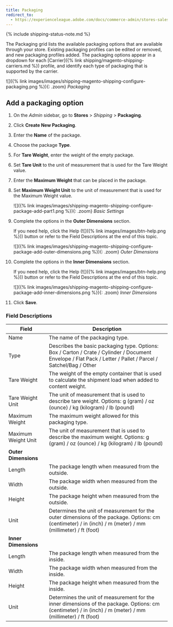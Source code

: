 ```yaml
---
title: Packaging
redirect_to:
  - https://experienceleague.adobe.com/docs/commerce-admin/stores-sales/order-management/shipments.html
---
```


{% include shipping-status-note.md %}

The Packaging grid lists the available packaging options that are available through your store. Existing packaging profiles can be edited or removed, and new packaging profiles added. The packaging options appear in a dropdown for each [Carrier]({% link shipping/magento-shipping-carriers.md %}) profile, and identify each type of packaging that is supported by the carrier.

![]({% link images/images/shipping-magento-shipping-configure-packaging.png %}){: .zoom}
_Packaging_

## Add a packaging option

1. On the _Admin_ sidebar, go to **Stores** > _Shipping_ > **Packaging**.

1. Click **Create New Packaging**.

1. Enter the **Name** of the package.

1. Choose the package **Type**.

1. For **Tare Weight**, enter the weight of the empty package.

1. Set **Tare Unit** to the unit of measurement that is used for the Tare Weight value.

1. Enter the **Maximum Weight** that can be placed in the package.

1. Set **Maximum Weight Unit** to the unit of measurement that is used for the Maximum Weight value.

   ![]({% link images/images/shipping-magento-shipping-configure-package-add-part1.png %}){: .zoom}
   _Basic Settings_

1. Complete the options in the **Outer Dimensions** section.

   If you need help, click the Help (![]({% link images/images/btn-help.png %})) button or refer to the Field Descriptions at the end of this topic.

   ![]({% link images/images/shipping-magento-shipping-configure-package-add-outer-dimensions.png %}){: .zoom}
   _Outer Dimensions_

1. Complete the options in the **Inner Dimensions** section.

   If you need help, click the Help (![]({% link images/images/btn-help.png %})) button or refer to the Field Descriptions at the end of this topic.

   ![]({% link images/images/shipping-magento-shipping-configure-package-add-inner-dimensions.png %}){: .zoom}
   _Inner Dimensions_

1. Click **Save**.

### Field Descriptions

|Field|Description|
|--- |--- |
|Name|The name of the packaging type.|
|Type|Describes the basic packaging type. Options: Box / Carton / Crate / Cylinder / Document Envelope / Flat Pack / Letter / Pallet / Parcel / Satchel/Bag / Other|
|Tare Weight|The weight of the empty container that is used to calculate the shipment load when added to content weight.|
|Tare Weight Unit|The unit of measurement that is used to describe tare weight. Options: g (gram) / oz (ounce) / kg (kilogram) / lb (pound)|
|Maximum Weight|The maximum weight allowed for this packaging type.|
|Maximum Weight Unit|The unit of measurement that is used to describe the maximum weight. Options: g (gram) / oz (ounce) / kg (kilogram) / lb (pound)|
|**Outer Dimensions**||
|Length|The package length when measured from the outside.|
|Width|The package width when measured from the outside.|
|Height|The package height when measured from the outside.|
|Unit|Determines the unit of measurement for the outer dimensions of the package. Options: cm (centimeter) / in (inch) / m (meter) / mm (millimeter) / ft (foot)|
|**Inner Dimensions**||
|Length|The package length when measured from the inside.|
|Width|The package width when measured from the inside.|
|Height|The package height when measured from the inside.|
|Unit|Determines the unit of measurement for the inner dimensions of the package. Options: cm (centimeter) / in (inch) / m (meter) / mm (millimeter) / ft (foot)|
